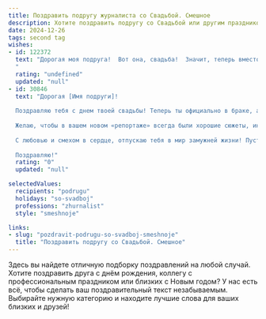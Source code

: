 ```yaml
---
title: Поздравить подругу журналиста со Свадьбой. Смешное
description: Хотите поздравить подругу со Свадьбой или другим праздником? Наш ИИ создаст незабываемое поздравление, а вы обязательно выделитесь среди других.  
date: 2024-12-26
tags: second tag
wishes:
- id: 122372
  text: "Дорогая моя подруга!  Вот она, свадьба!  Значит, теперь вместо гонки за сенсациями – гонка за детской коляской!  Шучу, конечно (хотя, кто знает, может, и пригодится опыт оперативного поиска эксклюзива!).  Желаю тебе океан счастья, море любви, и чтобы ваш семейный бюджет никогда не нуждался в  жесткой экономии –  даже на самой красивой  и  абсолютно  необходимой  обуви.  Горько! (но недолго,  нужно успеть написать репортаж!)
  "
  rating: "undefined"
  updated: "null"
- id: 30846
  text: "Дорогая [Имя подруги]!
  
  Поздравляю тебя с днем твоей свадьбы! Теперь ты официально в браке, а значит, готова к новым «интервью» с жизнью: кто ж знает, что тебе теперь будет задавать твой муж – вопросы на засыпку или сладкие комплименты?
  
  Желаю, чтобы в вашем новом «репортаже» всегда были хорошие сюжеты, интересные повороты и, конечно, яркие заголовки! Пусть ваши дни будут такими же насыщенными и увлекательными, как самая захватывающая статья, а вечера – романтичными и доверительными, как лучшие интервью с редактором!
  
  С любовью и смехом в сердце, отпускаю тебя в мир замужней жизни! Пусть каждый день будет заголовком на первой полосе вашего совместного счастья!
  
  Поздравляю!"
  rating: "0"
  updated: "null"

selectedValues:
  recipients: "podrugu"
  holidays: "so-svadboj"
  professions: "zhurnalist"
  style: "smeshnoje"

links:
- slug: "pozdravit-podrugu-so-svadboj-smeshnoje"
  title: "Поздравить подругу со Свадьбой. Смешное"
---
```


Здесь вы найдете отличную подборку поздравлений на любой случай. 
Хотите поздравить друга с днём рождения, коллегу с профессиональным праздником или близких с Новым годом? У нас есть всё, чтобы сделать ваш поздравительный текст незабываемым. Выбирайте нужную категорию и находите лучшие слова для ваших близких и друзей!
